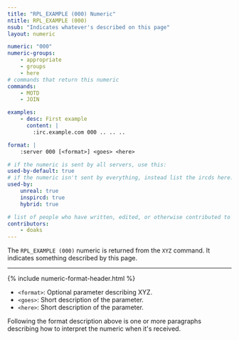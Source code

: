 ```yaml
---
title: "RPL_EXAMPLE (000) Numeric"
ntitle: RPL_EXAMPLE (000)
nsub: "Indicates whatever's described on this page"
layout: numeric

numeric: "000"
numeric-groups:
    - appropriate
    - groups
    - here
# commands that return this numeric
commands:
    - MOTD
    - JOIN

examples:
    - desc: First example
      content: |
        :irc.example.com 000 .. .. ..

format: |
    :server 000 [<format>] <goes> <here>

# if the numeric is sent by all servers, use this:
used-by-default: true
# if the numeric isn't sent by everything, instead list the ircds here:
used-by:
    unreal: true
    inspircd: true
    hybrid: true

# list of people who have written, edited, or otherwise contributed to this page
contributors:
    - doaks
---
```

The `RPL_EXAMPLE (000)` numeric is returned from the `XYZ` command. It indicates something described by this page.

-----

{% include numeric-format-header.html %}

- `<format>`: Optional parameter describing XYZ.
- `<goes>`: Short description of the parameter.
- `<here>`: Short description of the parameter.

Following the format description above is one or more paragraphs describing how to interpret the numeric when it's received.
